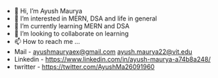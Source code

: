 - 👋 Hi, I’m Ayush Maurya
- 👀 I’m interested in  MERN, DSA and life in general
- 🌱 I’m currently learning  MERN and DSA
- 💞️ I’m looking to collaborate on learning
- 📫 How to reach me ...
- Mail - ayushmauryaex@gmail.com
         ayush.maurya22@vit.edu
-  Linkedin  - https://www.linkedin.com/in/ayush-maurya-a74b8a248/
- twritter - https://twitter.com/AyushMa26091960
  

<!---
maurya-001/maurya-001 is a ✨ special ✨ repository because its `README.md` (this file) appears on your GitHub profile.
You can click the Preview link to take a look at your changes.
--->
